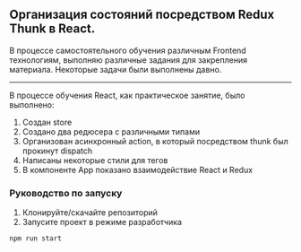 ## Организация состояний посредством Redux Thunk в React.
В процессе самостоятельного обучения различным Frontend технологиям, выполняю различные задания для закрепления материала.
Некоторые задачи были выполнены давно.
____

В процессе обучения React, как практическое занятие, было выполнено:
1. Создан store
2. Создано два редюсера с различными типами
3. Организован асинхронный action, в который посредством thunk был прокинут dispatch
4. Написаны некоторые стили для тегов
5. В компоненте App показано взаимодействие React и Redux

### Руководство по запуску
1. Клонируйте/скачайте репозиторий
2. Запусите проект в режиме разработчика
```
npm run start
```
